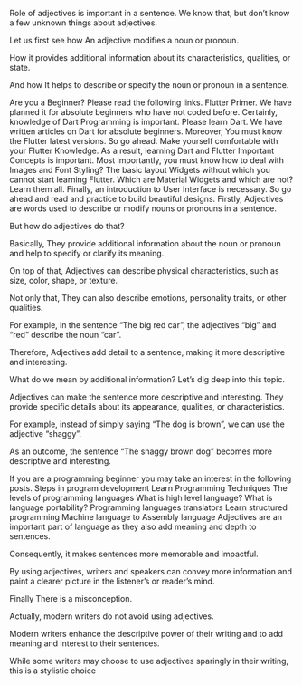 
Role of adjectives is important in a sentence. We know that, but don’t know a few unknown things about adjectives.


Let us first see how An adjective modifies a noun or pronoun.

How it provides additional information about its characteristics, qualities, or state.

And how It helps to describe or specify the noun or pronoun in a sentence.

Are you a Beginner? Please read the following links.
Flutter Primer. We have planned it for absolute beginners who have not coded before.
Certainly, knowledge of Dart Programming is important. Please learn Dart. We have written articles on Dart for absolute beginners.
Moreover, You must know the Flutter latest versions. So go ahead. Make yourself comfortable with your Flutter Knowledge.
As a result, learning Dart and Flutter Important Concepts is important.
Most importantly, you must know how to deal with Images and Font Styling?
The basic layout Widgets without which you cannot start learning Flutter.
Which are Material Widgets and which are not? Learn them all.
Finally, an introduction to User Interface is necessary. So go ahead and read and practice to build beautiful designs.
Firstly, Adjectives are words used to describe or modify nouns or pronouns in a sentence.

But how do adjectives do that?

Basically, They provide additional information about the noun or pronoun and help to specify or clarify its meaning.

On top of that, Adjectives can describe physical characteristics, such as size, color, shape, or texture.

Not only that, They can also describe emotions, personality traits, or other qualities.

For example, in the sentence “The big red car”, the adjectives “big” and “red” describe the noun “car”.

Therefore, Adjectives add detail to a sentence, making it more descriptive and interesting.

What do we mean by additional information? Let’s dig deep into this topic.

Adjectives can make the sentence more descriptive and interesting. They provide specific details about its appearance, qualities, or characteristics.

For example, instead of simply saying “The dog is brown”, we can use the adjective “shaggy”.

As an outcome, the sentence “The shaggy brown dog” becomes more descriptive and interesting.

If you are a programming beginner you may take an interest in the following posts.
Steps in program development
Learn Programming Techniques
The levels of programming languages
What is high level language?
What is language portability?
Programming languages translators
Learn structured programming
Machine language to Assembly language
Adjectives are an important part of language as they also add meaning and depth to sentences.

Consequently, it makes sentences more memorable and impactful.

By using adjectives, writers and speakers can convey more information and paint a clearer picture in the listener’s or reader’s mind.

Finally There is a misconception.

Actually, modern writers do not avoid using adjectives.

Modern writers enhance the descriptive power of their writing and to add meaning and interest to their sentences.

While some writers may choose to use adjectives sparingly in their writing, this is a stylistic choice


